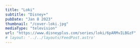 ```yaml
---
title: "Loki"
subtitle: "Disney+"
pubDate: "Jan 8 2023"
thumbnail: "/cover-loki.jpg"
mediaType: "television"
url: "https://www.disneyplus.com/series/loki/6pARMvILBGzF"
# layout: '../../layouts/FeedPost.astro'
---
```


